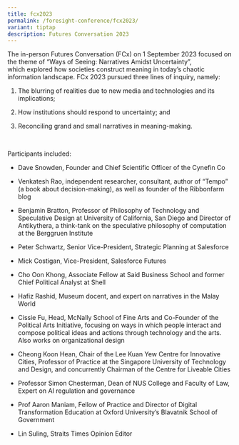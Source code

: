 ```yaml
---
title: fcx2023
permalink: /foresight-conference/fcx2023/
variant: tiptap
description: Futures Conversation 2023
---
```

<p>The in-person Futures Conversation (FCx) on 1 September 2023 focused on the theme of “Ways of Seeing: Narratives Amidst Uncertainty”, which<em>&nbsp;</em>explored how societies construct meaning in today’s chaotic information landscape. FCx 2023 pursued three lines of inquiry, namely:</p><ol data-tight="true" class="tight"><li><p>The blurring of realities due to new media and technologies and its implications;</p></li><li><p>How institutions should respond to uncertainty; and</p></li><li><p>Reconciling grand and small narratives in meaning-making.</p></li></ol><p>&nbsp;</p><p>Participants included:</p><ul data-tight="true" class="tight"><li><p>Dave Snowden, Founder and Chief Scientific Officer of the Cynefin Co</p></li><li><p>Venkatesh Rao, independent researcher, consultant, author of “Tempo” (a book about decision-making), as well as founder of the Ribbonfarm blog</p></li><li><p>Benjamin Bratton, Professor of Philosophy of Technology and Speculative Design at University of California, San Diego and Director of Antikythera, a think-tank on the speculative philosophy of computation at the Berggruen Institute</p></li><li><p>Peter Schwartz, Senior Vice-President, Strategic Planning at Salesforce</p></li><li><p>Mick Costigan, Vice-President, Salesforce Futures</p></li><li><p>Cho Oon Khong, Associate Fellow at Said Business School and former Chief Political Analyst at Shell</p></li><li><p>Hafiz Rashid, Museum docent, and expert on narratives in the Malay World</p></li><li><p>Cissie Fu, Head, McNally School of Fine Arts and Co-Founder of the Political Arts Initiative, focusing on ways in which people interact and compose political ideas and actions through technology and the arts. Also works on organizational design</p></li><li><p>Cheong Koon Hean, Chair of the Lee Kuan Yew Centre for Innovative Cities, Professor of Practice at the Singapore University of Technology and Design, and concurrently Chairman of the Centre for Liveable Cities</p></li><li><p>Professor Simon Chesterman, Dean of NUS College and Faculty of Law, Expert on AI regulation and governance</p></li><li><p>Prof Aaron Maniam, Fellow of Practice and Director of Digital Transformation Education at Oxford University’s Blavatnik School of Government</p></li><li><p>Lin Suling, Straits Times Opinion Editor</p></li></ul><p></p>